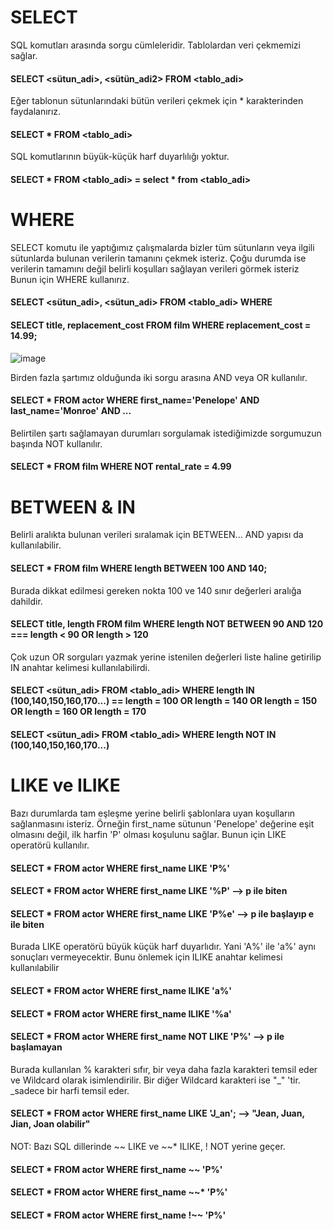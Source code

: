 # SELECT

SQL komutları arasında sorgu cümleleridir. Tablolardan veri çekmemizi sağlar.

#### SELECT <sütun_adi>,  <sütün_adi2> FROM <tablo_adi>

Eğer tablonun sütunlarındaki bütün verileri çekmek için * karakterinden faydalanırız.

#### SELECT * FROM <tablo_adi>

SQL komutlarının büyük-küçük harf duyarlılığı yoktur.

#### SELECT * FROM <tablo_adi> = select * from <tablo_adi>

# WHERE

SELECT komutu ile yaptığımız çalışmalarda bizler tüm sütunların veya ilgili sütunlarda bulunan verilerin tamanını çekmek isteriz. 
Çoğu durumda ise verilerin tamamını değil belirli koşulları sağlayan verileri görmek isteriz Bunun için WHERE kullanırız.

#### SELECT <sütun_adi>, <sütun_adi> FROM <tablo_adi> WHERE <kosul>

#### SELECT title, replacement_cost FROM film WHERE replacement_cost = 14.99;
  
![image](https://user-images.githubusercontent.com/45708619/230840484-a7f5636e-2b9e-46a0-93b6-074ee3dc33ba.png)

Birden fazla şartımız olduğunda iki sorgu arasına AND veya OR  kullanılır.
#### SELECT * FROM actor WHERE first_name='Penelope' AND last_name='Monroe' AND ...

Belirtilen şartı sağlamayan durumları sorgulamak istediğimizde sorgumuzun başında NOT kullanılır.

#### SELECT * FROM film WHERE NOT rental_rate = 4.99

# BETWEEN & IN
Belirli aralıkta bulunan verileri sıralamak için BETWEEN... AND yapısı da kullanılabilir.  

#### SELECT * FROM film WHERE length BETWEEN 100 AND 140;
Burada dikkat edilmesi gereken nokta 100 ve 140 sınır değerleri aralığa dahildir.
  
#### SELECT title, length FROM film WHERE length NOT BETWEEN 90 AND 120  === length < 90 OR length > 120

Çok uzun OR sorguları yazmak yerine istenilen değerleri liste haline getirilip IN anahtar kelimesi kullanılabilirdi.
#### SELECT <sütun_adi> FROM <tablo_adi> WHERE length IN (100,140,150,160,170...) == length = 100 OR length = 140 OR length = 150 OR length = 160 OR length = 170 
#### SELECT <sütun_adi> FROM <tablo_adi> WHERE length NOT IN (100,140,150,160,170...)
  
# LIKE ve ILIKE

Bazı durumlarda tam eşleşme yerine belirli şablonlara uyan koşulların sağlanmasını isteriz.
Örneğin first_name sütunun 'Penelope' değerine eşit olmasını değil, ilk harfin 'P' olması koşulunu sağlar. Bunun için LIKE operatörü kullanılır.

#### SELECT * FROM actor WHERE first_name LIKE 'P%' 
#### SELECT * FROM actor WHERE first_name LIKE '%P' --> p ile biten
#### SELECT * FROM actor WHERE first_name LIKE 'P%e' --> p ile başlayıp e ile biten

Burada LIKE operatörü büyük küçük harf duyarlıdır. Yani 'A%' ile 'a%' aynı sonuçları vermeyecektir. Bunu önlemek için ILIKE anahtar kelimesi kullanılabilir

#### SELECT * FROM actor WHERE first_name ILIKE 'a%'
#### SELECT * FROM actor WHERE first_name ILIKE '%a'

#### SELECT * FROM actor WHERE first_name NOT LIKE 'P%' --> p ile başlamayan

Burada kullanılan % karakteri sıfır, bir veya daha fazla karakteri temsil eder ve Wildcard olarak isimlendirilir. Bir diğer Wildcard karakteri ise "_" 'tir. 
_sadece bir harfi temsil eder.

#### SELECT * FROM actor WHERE first_name LIKE 'J_an'; --> "Jean, Juan, Jian, Joan olabilir"

NOT: Bazı SQL dillerinde ~~ LIKE ve ~~* ILIKE, ! NOT  yerine geçer.
#### SELECT * FROM actor WHERE first_name ~~ 'P%'
#### SELECT * FROM actor WHERE first_name ~~* 'P%'
#### SELECT * FROM actor WHERE first_name !~~ 'P%'


